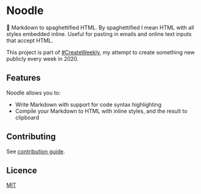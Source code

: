 # Noodle

🍝 Markdown to spaghettified HTML. By spaghettified I mean HTML with all styles embedded inline. Useful for pasting in emails and online text inputs that accept HTML.

<!-- [![Promotional image of Noodle](./promo.png)](https://noodle.netlify.com/) -->

This project is part of [#CreateWeekly](https://dev.to/josephuspaye/createweekly-create-something-new-publicly-every-week-in-2020-1nh9), my attempt to create something new publicly every week in 2020.

## Features

Noodle allows you to:

- Write Markdown with support for code syntax highlighting
- Compile your Markdown to HTML with inline styles, and the result to clipboard

## Contributing

See [contribution guide](CONTRIBUTING.md).

## Licence

[MIT](LICENCE)
